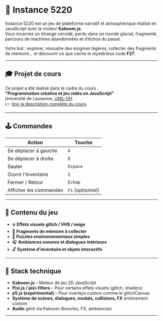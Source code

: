 # 🦌 Instance 5220

Instance 5220 est un jeu de plateforme narratif et atmosphérique réalisé en JavaScript avec le moteur **Kaboom.js**.  
Vous incarnez un étrange cervidé, perdu dans un monde glacial, fragmenté, parcouru de machines abandonnées et d’échos du passé.

Votre but : explorer, résoudre des énigmes légères, collecter des fragments de mémoire… et découvrir ce que cache le mystérieux code **F27**.

---

## 🎓 Projet de cours

Ce projet a été réalisé dans le cadre du cours :  
**"Programmation créative et jeu vidéo en JavaScript"**  
Université de Lausanne, [UNIL-DH](https://www.unil.ch/dh/home.html)  
👉 [Voir la description complète du cours](https://gist.github.com/ipante/b75552f7430588fa790b712e5639ce6e)

---

## 🕹️ Commandes

| Action                     | Touche         |
|---------------------------|----------------|
| Se déplacer à gauche      | `A`            |
| Se déplacer à droite      | `D`            |
| Sauter                    | `Espace`       |
| Ouvrir l'inventaire       | `I`            |
| Fermer / Retour           | `Échap`        |
| Afficher les commandes    | `F1` (optionnel) |

---

## 🧩 Contenu du jeu

- ❄️ **Effets visuels glitch / VHS / neige**
- 🧠 **Fragments de mémoire à collecter**
- 🔐 **Puzzles environnementaux simples**
- 🎧 **Ambiances sonores et dialogues intérieurs**
- 🔓 **Système d'inventaire et objets interactifs**

---

## 🧪 Stack technique

- **Kaboom.js** – Moteur de jeu 2D JavaScript
- **Pixi.js / pixi-filters** – Pour certains effets visuels (glitch, shaders)
- **p5.js (expérimental)** – Pour overlays custom comme le glitchCanvas
- **Système de scènes, dialogues, modals, collisions, FX** entièrement custom
- **Audio** géré via Kaboom (boucles, FX, ambiances)

---
